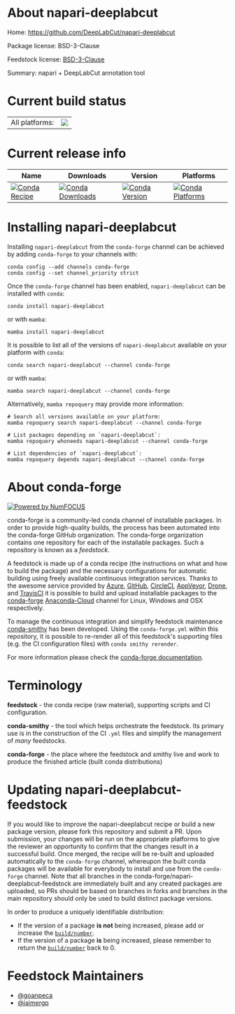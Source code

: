 About napari-deeplabcut
=======================

Home: https://github.com/DeepLabCut/napari-deeplabcut

Package license: BSD-3-Clause

Feedstock license: [BSD-3-Clause](https://github.com/conda-forge/napari-deeplabcut-feedstock/blob/main/LICENSE.txt)

Summary: napari + DeepLabCut annotation tool

Current build status
====================


<table><tr><td>All platforms:</td>
    <td>
      <a href="https://dev.azure.com/conda-forge/feedstock-builds/_build/latest?definitionId=16603&branchName=main">
        <img src="https://dev.azure.com/conda-forge/feedstock-builds/_apis/build/status/napari-deeplabcut-feedstock?branchName=main">
      </a>
    </td>
  </tr>
</table>

Current release info
====================

| Name | Downloads | Version | Platforms |
| --- | --- | --- | --- |
| [![Conda Recipe](https://img.shields.io/badge/recipe-napari--deeplabcut-green.svg)](https://anaconda.org/conda-forge/napari-deeplabcut) | [![Conda Downloads](https://img.shields.io/conda/dn/conda-forge/napari-deeplabcut.svg)](https://anaconda.org/conda-forge/napari-deeplabcut) | [![Conda Version](https://img.shields.io/conda/vn/conda-forge/napari-deeplabcut.svg)](https://anaconda.org/conda-forge/napari-deeplabcut) | [![Conda Platforms](https://img.shields.io/conda/pn/conda-forge/napari-deeplabcut.svg)](https://anaconda.org/conda-forge/napari-deeplabcut) |

Installing napari-deeplabcut
============================

Installing `napari-deeplabcut` from the `conda-forge` channel can be achieved by adding `conda-forge` to your channels with:

```
conda config --add channels conda-forge
conda config --set channel_priority strict
```

Once the `conda-forge` channel has been enabled, `napari-deeplabcut` can be installed with `conda`:

```
conda install napari-deeplabcut
```

or with `mamba`:

```
mamba install napari-deeplabcut
```

It is possible to list all of the versions of `napari-deeplabcut` available on your platform with `conda`:

```
conda search napari-deeplabcut --channel conda-forge
```

or with `mamba`:

```
mamba search napari-deeplabcut --channel conda-forge
```

Alternatively, `mamba repoquery` may provide more information:

```
# Search all versions available on your platform:
mamba repoquery search napari-deeplabcut --channel conda-forge

# List packages depending on `napari-deeplabcut`:
mamba repoquery whoneeds napari-deeplabcut --channel conda-forge

# List dependencies of `napari-deeplabcut`:
mamba repoquery depends napari-deeplabcut --channel conda-forge
```


About conda-forge
=================

[![Powered by
NumFOCUS](https://img.shields.io/badge/powered%20by-NumFOCUS-orange.svg?style=flat&colorA=E1523D&colorB=007D8A)](https://numfocus.org)

conda-forge is a community-led conda channel of installable packages.
In order to provide high-quality builds, the process has been automated into the
conda-forge GitHub organization. The conda-forge organization contains one repository
for each of the installable packages. Such a repository is known as a *feedstock*.

A feedstock is made up of a conda recipe (the instructions on what and how to build
the package) and the necessary configurations for automatic building using freely
available continuous integration services. Thanks to the awesome service provided by
[Azure](https://azure.microsoft.com/en-us/services/devops/), [GitHub](https://github.com/),
[CircleCI](https://circleci.com/), [AppVeyor](https://www.appveyor.com/),
[Drone](https://cloud.drone.io/welcome), and [TravisCI](https://travis-ci.com/)
it is possible to build and upload installable packages to the
[conda-forge](https://anaconda.org/conda-forge) [Anaconda-Cloud](https://anaconda.org/)
channel for Linux, Windows and OSX respectively.

To manage the continuous integration and simplify feedstock maintenance
[conda-smithy](https://github.com/conda-forge/conda-smithy) has been developed.
Using the ``conda-forge.yml`` within this repository, it is possible to re-render all of
this feedstock's supporting files (e.g. the CI configuration files) with ``conda smithy rerender``.

For more information please check the [conda-forge documentation](https://conda-forge.org/docs/).

Terminology
===========

**feedstock** - the conda recipe (raw material), supporting scripts and CI configuration.

**conda-smithy** - the tool which helps orchestrate the feedstock.
                   Its primary use is in the construction of the CI ``.yml`` files
                   and simplify the management of *many* feedstocks.

**conda-forge** - the place where the feedstock and smithy live and work to
                  produce the finished article (built conda distributions)


Updating napari-deeplabcut-feedstock
====================================

If you would like to improve the napari-deeplabcut recipe or build a new
package version, please fork this repository and submit a PR. Upon submission,
your changes will be run on the appropriate platforms to give the reviewer an
opportunity to confirm that the changes result in a successful build. Once
merged, the recipe will be re-built and uploaded automatically to the
`conda-forge` channel, whereupon the built conda packages will be available for
everybody to install and use from the `conda-forge` channel.
Note that all branches in the conda-forge/napari-deeplabcut-feedstock are
immediately built and any created packages are uploaded, so PRs should be based
on branches in forks and branches in the main repository should only be used to
build distinct package versions.

In order to produce a uniquely identifiable distribution:
 * If the version of a package **is not** being increased, please add or increase
   the [``build/number``](https://docs.conda.io/projects/conda-build/en/latest/resources/define-metadata.html#build-number-and-string).
 * If the version of a package **is** being increased, please remember to return
   the [``build/number``](https://docs.conda.io/projects/conda-build/en/latest/resources/define-metadata.html#build-number-and-string)
   back to 0.

Feedstock Maintainers
=====================

* [@goanpeca](https://github.com/goanpeca/)
* [@jaimergp](https://github.com/jaimergp/)

